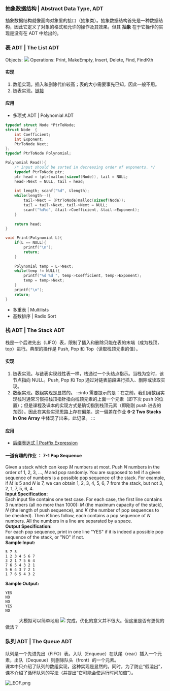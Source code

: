 
### 抽象数据结构 | Abstract Data Type, ADT 
抽象数据结构就像面向对象里的接口（抽象类）。抽象数据结构首先是一种数据结构，因此它定义了对象的格式和允许的操作及其效果。但其 **抽象** 在于它操作的实现是没有在 ADT 中给出的。


### 表 ADT | The List ADT
Objects: ![](https://cdn.nlark.com/yuque/__latex/d017c33c65d93394b826f639d852b48e.svg#card=math&code=A_1%2C%20A_2%2C%20...%2C%20A_n&height=18&width=107)
Operations: Print, MakeEmpty, Insert, Delete, Find, FindKth

#### 实现

   1.  数组实现。插入和删除代价较高；表的大小需要事先已知，因此一般不用。
   2.  链表实现。[链接](https://www.yuque.com/xianyuxuan/coding/ayy290)

#### 应用

   - 多项式 ADT | Polynomial ADT
```c
typedef struct Node *PtrToNode;
struct Node  {
    int Coefficient;
    int Exponent;
    PtrToNode Next;
};
typedef PtrToNode Polynomial;

Polynomial Read(){
	/* Input should be sorted in decreasing order of exponents. */
	typedef PtrToNode ptr;
	ptr head = (ptr)malloc(sizeof(Node)), tail = NULL;
	head->Next = NULL, tail = head;
	
	int length;	scanf("%d", &length);
	while(length--){
		tail->Next = (PtrToNode)malloc(sizeof(Node));
		tail = tail->Next, tail->Next = NULL;
		scanf("%d%d", &tail->Coefficient, &tail->Exponent);
	}
	
	return head;
} 

void Print(Polynomial L){
	if(L == NULL){
		printf("\n");
		return;
	}
	
	Polynomial temp = L->Next;
	while(temp != NULL){
		printf("%d %d ", temp->Coefficient, temp->Exponent);
		temp = temp->Next;
	}
	printf("\n");
	return;
}
```

   - 多重表 | Multilists
   - 基数排序 | Radix Sort


### 栈 ADT | The Stack ADT
栈是一个后进先出（LIFO）表，限制了插入和删除只能在表的末端（成为栈顶，top）进行。典型的操作是 Push, Pop 和 Top（读取栈顶元素的值）。

#### 实现

   1. 链表实现。与链表实现线性表一样，栈通过一个头结点指示。当栈为空时，该节点指向 NULL。Push, Pop 和 Top 通过对链表前段进行插入、删除或读取实现。
   2. 数组实现。数组实现是显然的。
:::info
需要提示的是：在之前，我们用数组实现栈时通常习惯把栈顶指针指向栈顶元素的上面一个元素（即下次 push 的位置）；但是课程及课本的实现方式是确切指到栈顶元素（即刚刚 push 进去的东西）。因此在某些实现思路上存在偏差。这一偏差在作业 **6-2 Two Stacks In One Array** 中体现了出来。此记录。
:::

#### 应用

   - [后缀表达式 | Postfix Expression](https://www.yuque.com/xianyuxuan/coding/gl2s3b#MKeuv)

#### 一道有趣的作业 ： 7-1 Pop Sequence 
Given a stack which can keep _M_ numbers at most. Push _N_ numbers in the order of 1, 2, 3, ..., _N_ and pop randomly. You are supposed to tell if a given sequence of numbers is a possible pop sequence of the stack. For example, if _M_ is 5 and _N_ is 7, we can obtain 1, 2, 3, 4, 5, 6, 7 from the stack, but not 3, 2, 1, 7, 5, 6, 4.<br />**Input Specification:**<br />Each input file contains one test case. For each case, the first line contains 3 numbers (all no more than 1000): _M_ (the maximum capacity of the stack), _N_ (the length of push sequence), and _K_ (the number of pop sequences to be checked). Then _K_ lines follow, each contains a pop sequence of _N_ numbers. All the numbers in a line are separated by a space.<br />**Output Specification:**<br />For each pop sequence, print in one line "YES" if it is indeed a possible pop sequence of the stack, or "NO" if not.<br />**Sample Input:**
```
5 7 5
1 2 3 4 5 6 7
3 2 1 7 5 6 4
7 6 5 4 3 2 1
5 6 4 3 7 2 1
1 7 6 5 4 3 2
```
**Sample Output:**
```
YES
NO
NO
YES
NO
```
           大模拟可以简单地用 ![](https://cdn.nlark.com/yuque/__latex/7ba55e7c64a9405a0b39a1107e90ca94.svg#card=math&code=O%28n%29&height=20&width=36) 完成，优化的意义并不很大。但这里是否有更优的做法？


### 队列 ADT | The Queue ADT
队列是一个先进先出（FIFO）表。入队（Enqueue）在队尾（rear）插入一个元素，出队（Dequeue）则删除队头（front）的一个元素。<br />课本中只介绍了队列的数组实现，这种实现是显然的。同时，为了防止“假溢出”，课本介绍了循环队列的写法（并提出“它可能会使运行时间加倍”）。





![_EOF.png](./assets/1603246603191-fccc9713-2e61-4d7d-8d43-59a2d5e470a5.png)

